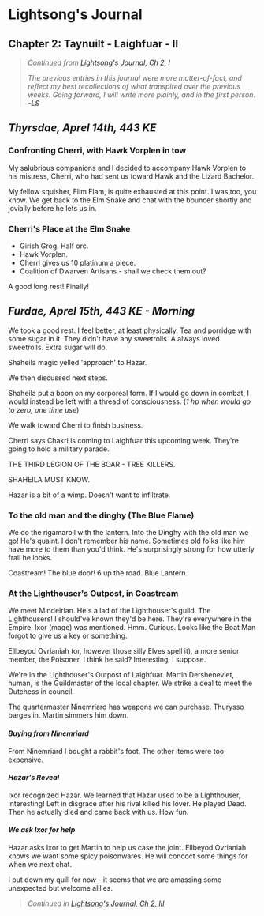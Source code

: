 # Lightsong's Journal

## Chapter 2: Taynuilt - Laighfuar - II
> _Continued from [Lightsong's Journal, Ch 2, I](Journal-2-I.md)_  
> 
> _The previous entries in this journal were more matter-of-fact, and reflect my best recollections of what transpired over the previous weeks. Going forward, I will write more plainly, and in the first person._   
> ___-LS___

## _Thyrsdae, Aprel 14th, 443 KE_

### Confronting Cherri, with Hawk Vorplen in tow
My salubrious companions and I decided to accompany Hawk Vorplen to his 
mistress, Cherri, who had sent us toward Hawk and the Lizard Bachelor.

My fellow squisher, Flim Flam, is quite exhausted at this point. I was too, you know.
We get back to the Elm Snake and chat with the bouncer shortly and jovially before
he lets us in.

### Cherri's Place at the Elm Snake
- Girish Grog. Half orc.
- Hawk Vorplen.
- Cherri gives us 10 platinum a piece.
- Coalition of Dwarven Artisans - shall we check them out?

A good long rest! Finally!

## _Furdae, Aprel 15th, 443 KE - Morning_

We took a good rest. I feel better, at least physically. 
Tea and porridge with some sugar in it. They didn't have any sweetrolls. 
A always loved sweetrolls. Extra sugar will do.

Shaheila magic yelled 'approach' to Hazar.

We then discussed next steps.

Shaheila put a boon on my corporeal form. If I would go down in combat, 
I would instead be left with a thread of consciousness. (_1 hp when would go to zero, one time use_)

We walk toward Cherri to finish business. 

Cherri says Chakri is coming to Laighfuar this upcoming week.
They're going to hold a military parade.

THE THIRD LEGION OF THE BOAR - TREE KILLERS.

SHAHEILA MUST KNOW.

Hazar is a bit of a wimp. Doesn't want to infiltrate.

### To the old man and the dinghy (The Blue Flame)

We do the rigamaroll with the lantern. Into the Dinghy with the old man we go!
He's quaint. I don't remember his name. Sometimes old folks like him have more to them than you'd think.
He's surprisingly strong for how utterly frail he looks.

Coastream! The blue door! 6 up the road. Blue Lantern.

### At the Lighthouser's Outpost, in Coastream
We meet Mindelrian. He's a lad of the Lighthouser's guild.
The Lighthousers! I should've known they'd be here. They're everywhere in the Empire.
Ixor (mage) was mentioned. Hmm. Curious.
Looks like the Boat Man forgot to give us a key or something.

Ellbeyod Ovrianiah (or, however those silly Elves spell it), 
a more senior member, the Poisoner, I think he said? Interesting, I suppose.

We're in the Lighthouser's Outpost of Laighfuar.
Martin Dersheneviet, human, is the Guildmaster of the local chapter.
We strike a deal to meet the Dutchess in council.

The quartermaster Ninemriard has weapons we can purchase.
Thurysso barges in. Martin simmers him down.

#### _Buying from Ninemriard_
From Ninemriard I bought a rabbit's foot. The other items were too expensive.

#### _Hazar's Reveal_
Ixor recognized Hazar. We learned that Hazar used to be a Lighthouser, interesting!
Left in disgrace after his rival killed his lover. He played Dead. 
Then he actually died and came back with us. How fun.

#### _We ask Ixor for help_
Hazar asks Ixor to get Martin to help us case the joint. 
Ellbeyod Ovrianiah knows we want some spicy poisonwares. 
He will concoct some things for when we next chat. 

I put down my quill for now - it seems that we are amassing some unexpected but welcome alllies.


> _Continued in [Lightsong's Journal, Ch 2, III](Journal-2-III.md)_